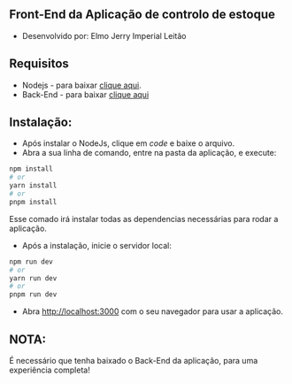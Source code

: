 ## Front-End da Aplicação de controlo de estoque

- Desenvolvido por: Elmo Jerry Imperial Leitão

## Requisitos

- Nodejs - para baixar [clique aqui](https://nodejs.org/en/download/current).
- Back-End - para baixar [clique aqui](https://github.com/elmojerry88/api_stock)

## Instalação:

- Após instalar o NodeJs, clique em *code* e baixe o arquivo.
- Abra a sua linha de comando, entre na pasta da aplicação, e execute:



```bash
npm install
# or
yarn install
# or
pnpm install
```
Esse comado irá instalar todas as dependencias necessárias para rodar a aplicação.

- Após a instalação, inicie o servidor local:

```bash
npm run dev
# or
yarn run dev
# or
pnpm run dev
```

- Abra [http://localhost:3000](http://localhost:3000) com o seu navegador para usar a aplicação.


## NOTA:

É necessário que tenha baixado o Back-End da aplicação, para uma experiência completa!